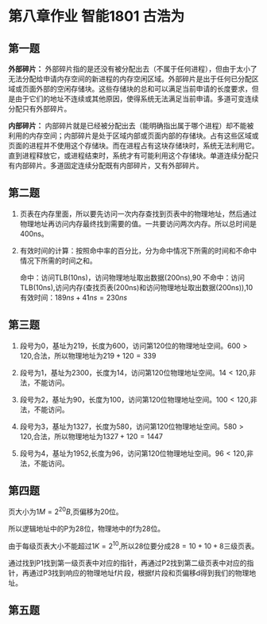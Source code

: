 # 第八章作业 智能1801 古浩为

## 第一题

**外部碎片：**
    外部碎片指的是还没有被分配出去（不属于任何进程），但由于太小了无法分配给申请内存空间的新进程的内存空闲区域。外部碎片是出于任何已分配区域或页面外部的空闲存储块。这些存储块的总和可以满足当前申请的长度要求，但是由于它们的地址不连续或其他原因，使得系统无法满足当前申请。多道可变连续分配只有外部碎片。

**内部碎片：**
    内部碎片就是已经被分配出去（能明确指出属于哪个进程）却不能被利用的内存空间；内部碎片是处于区域内部或页面内部的存储块。占有这些区域或页面的进程并不使用这个存储块。而在进程占有这块存储块时，系统无法利用它。直到进程释放它，或进程结束时，系统才有可能利用这个存储块。单道连续分配只有内部碎片。多道固定连续分配既有内部碎片，又有外部碎片。

## 第二题

1. 页表在内存里面，所以要先访问一次内存查找到页表中的物理地址，然后通过物理地址再访问内存最终找到需要的值。一共要访问两次内存。所以总时间是400ns。

2. 有效时间的计算：按照命中率的百分比，分为命中情况下所需的时间和不命中情况下所需的时间之和。

   命中：访问TLB(10ns)，访问物理地址取出数据(200ns),$90%*(10ns+200ns)=189ns$
   不命中：访问TLB(10ns),访问内存(查找页表(200ns)和访问物理地址取出数据(200ns)),$10%*(200ns+200ns+10ns)=41ns$
   有效时间：$189ns+41ns=230ns$

## 第三题

1. 段号为0，基址为219，长度为600，访问第120位的物理地址空间。$600>120$,合法，所以物理地址为$219+120=339$

2. 段号为1，基址为2300，长度为14，访问第120位物理地址空间。$14<120$,非法，不能访问。

3. 段号为2，基址为90，长度为100，访问第120位物理地址空间。$100<120$,非法，不能访问。

4. 段号为3，基址为1327，长度为580，访问第120位物理地址空间。$580>120$,合法，所以物理地址为$1327+120=1447$

5. 段号为4，基址为1952,长度为96，访问第120位物理地址空间。$96<120$,非法，不能访问。

## 第四题

页大小为$1M=2^20B$,页偏移为20位。

所以逻辑地址中的P为28位，物理地中的f为28位。

由于每级页表大小不能超过$1K=2^10$,所以28位要分成$28=10+10+8$三级页表。

通过找到P1找到第一级页表中对应的指针，再通过P2找到第二级页表中对应的指针，再通过P3找到响应的物理地址f片段，根据f片段和页偏移d得到我们的物理地址。

## 第五题

